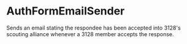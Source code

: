 # AuthFormEmailSender
Sends an email stating the respondee has been accepted into 3128's scouting alliance whenever a 3128 member accepts the response.
